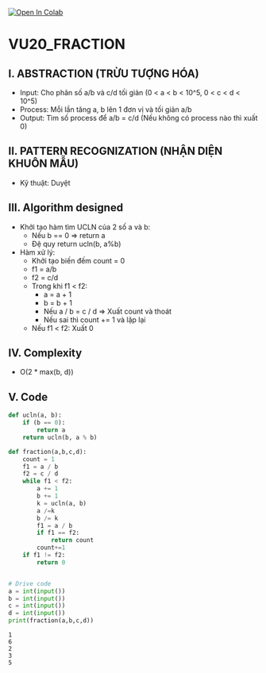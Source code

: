 <a href="https://colab.research.google.com/" target="_parent"><img src="https://colab.research.google.com/assets/colab-badge.svg" alt="Open In Colab"/></a>

# VU20_FRACTION

## I. ABSTRACTION (TRỪU TƯỢNG HÓA)  
- Input: Cho phân số a/b và c/d tối giản (0 < a < b < 10^5, 0 < c < d < 10^5)
- Process: Mỗi lần tăng a, b lên 1 đơn vị và tối giản a/b
- Output: Tìm số process để a/b = c/d (Nếu không có process nào thì xuất 0)

## II. PATTERN RECOGNIZATION (NHẬN DIỆN KHUÔN MẪU)
- Kỹ thuật: Duyệt

## III. Algorithm designed
- Khởi tạo hàm tìm UCLN của 2 số a và b:  
    + Nếu b == 0 => return a  
    + Đệ quy return ucln(b, a%b)
- Hàm xử lý:
    + Khởi tạo biến đếm count = 0
    + f1 = a/b
    + f2 = c/d
    + Trong khi f1 < f2: 
        + a = a + 1
        + b = b + 1
        + Nếu a / b = c / d => Xuất count và thoát
        + Nếu sai thì count += 1 và lặp lại
    + Nếu f1 < f2: Xuất 0



## IV. Complexity  
- O(2 * max(b, d))

## V. Code


```python
def ucln(a, b):
    if (b == 0):
        return a
    return ucln(b, a % b)

def fraction(a,b,c,d):
    count = 1
    f1 = a / b
    f2 = c / d
    while f1 < f2:
        a += 1
        b += 1
        k = ucln(a, b)
        a /=k
        b /= k
        f1 = a / b
        if f1 == f2:
            return count
        count+=1
    if f1 != f2:
        return 0


# Drive code
a = int(input())
b = int(input())
c = int(input())
d = int(input())
print(fraction(a,b,c,d))
```

    1
    6
    2
    3
    5
    

